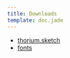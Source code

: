 ```yaml
---
title: Downloads
template: doc.jade
---
```


- [thorium.sketch](/assets/downloads/thorium.sketch)
- [fonts](/assets/downloads/fonts-for-sketch.zip)
